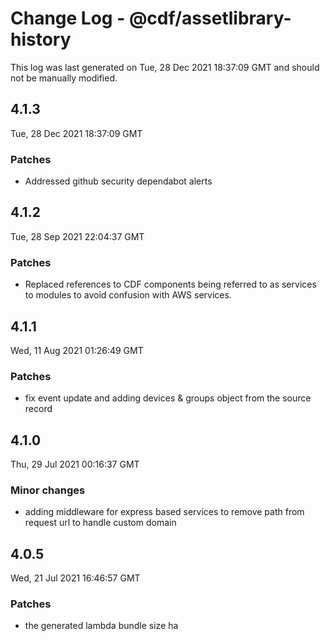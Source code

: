 # Change Log - @cdf/assetlibrary-history

This log was last generated on Tue, 28 Dec 2021 18:37:09 GMT and should not be manually modified.

## 4.1.3
Tue, 28 Dec 2021 18:37:09 GMT

### Patches

- Addressed github security dependabot alerts

## 4.1.2
Tue, 28 Sep 2021 22:04:37 GMT

### Patches

- Replaced references to CDF components being referred to as services to modules to avoid confusion with AWS services.

## 4.1.1
Wed, 11 Aug 2021 01:26:49 GMT

### Patches

- fix event update and adding devices & groups object from the source record

## 4.1.0
Thu, 29 Jul 2021 00:16:37 GMT

### Minor changes

- adding middleware for express based services to remove path from request url to handle custom domain

## 4.0.5
Wed, 21 Jul 2021 16:46:57 GMT

### Patches

-  the generated lambda bundle size ha

